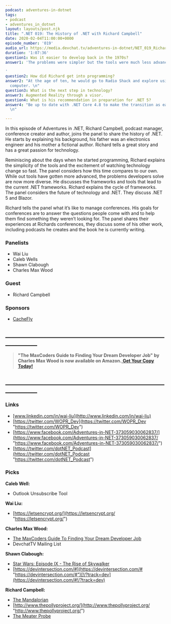```yaml
---
podcast: adventures-in-dotnet
tags:
- podcast
- adventures_in_dotnet
layout: layouts/post.njk
title: ".NET 019: The History of .NET with Richard Campbell"
date: 2020-02-04T11:00:00+0000
episode_number: '019'
audio_url: https://media.devchat.tv/adventures-in-dotnet/NET_019_Richard_Campbell.mp3
duration: '1:07:36'
question1: Was it easier to develop back in the 1970s?
answer1: 'The problems were simpler but the tools were much less advanced.

'
question2: How did Richard get into programming?
answer2: "At the age of ten, he would go to Radio Shack and explore using their one
  computer. \n"
question3: What is the next step in technology?
answer3: Augmented Reality through a visor.
question4: What is his recommendation in preparation for .NET 5?
answer4: "Be up to date with .NET Core 4.8 to make the transition as easy as possible.
  \n"

---
```

In this episode of Adventures in .NET, Richard Campbell, podcast manager, conference creator and author, joins the panel to share the history of .NET. He starts by explaining his background, his father was an electronics engineer and his mother a fictional author. Richard tells a great story and has a great passion for technology.

Reminiscing about the days when he started programming, Richard explains the simplicity of the tools and the excitement of watching technology change so fast. The panel considers how this time compares to our own. While out tools have gotten more advanced, the problems developers solve are now more diverse. He discusses the frameworks and tools that lead to the current .NET frameworks. Richard explains the cycle of frameworks. The panel considers the future of technology and .NET. They discuss .NET 5 and Blazor.

Richard tells the panel what it’s like to manage conferences. His goals for conferences are to answer the questions people come with and to help them find something they weren’t looking for. The panel shares their experiences at Richards conferences, they discuss some of his other work, including podcasts he creates and the book he is currently writing.

### **Panelists**

* Wai Liu
* Caleb Wells
* Shawn Clabough
* Charles Max Wood

### **Guest**

* Richard Campbell

### **Sponsors**

* [CacheFly](https://www.cachefly.com/)

## **____________________________________________________________**

> **"The MaxCoders Guide to Finding Your Dream Developer Job" by Charles Max Wood is now available on Amazon.**[ **Get Your Copy Today!**](https://www.amazon.com/gp/product/B081MBL5C9/ref=as_li_ss_tl?ie=UTF8&linkCode=sl1&tag=devchattv-20&linkId=9d61363241636e2546ef46abba198746&language=en_US)

## **____________________________________________________________**

### **Links**

* [www.linkedin.com/in/wai-liu](http://www.linkedin.com/in/wai-liu)
* [https://twitter.com/WOPR_Dev](https://twitter.com/WOPR_Dev "https://twitter.com/WOPR_Dev")
* [https://www.facebook.com/Adventures-in-NET-373059030062837/](https://www.facebook.com/Adventures-in-NET-373059030062837/ "https://www.facebook.com/Adventures-in-NET-373059030062837/")
* [https://twitter.com/dotNET_Podcast](https://twitter.com/dotNET_Podcast "https://twitter.com/dotNET_Podcast")

### **Picks**

**Caleb Well:**

* Outlook Unsubscribe Tool

**Wai Liu:**

* [https://letsencrypt.org/](https://letsencrypt.org/ "https://letsencrypt.org/")

**Charles Max Wood:**

* [The MaxCoders Guide To Finding Your Dream Developer Job](https://www.amazon.com/MaxCoders-Guide-Finding-Dream-Developer-ebook/dp/B081MBL5C9/ref=sr_1_2?keywords=charles+max+wood&qid=1574160229&sr=8-2)
* DevchatTV Mailing List

**Shawn Clabough:**

* [Star Wars: Episode IX - The Rise of Skywalker](https://www.imdb.com/title/tt2527338/)
* [https://devintersection.com/#](https://devintersection.com/# "https://devintersection.com/#")[!/?track=dev](https://devintersection.com/#!/?track=dev)

**Richard Campbell:**

* [The Mandalorian](https://disneyplusoriginals.disney.com/show/the-mandalorian)
* [http://www.thepollyproject.org/](http://www.thepollyproject.org/ "http://www.thepollyproject.org/")
* [The Meater Probe](https://www.amazon.com/MEATER-Thermometer-Rotisserie-Bluetooth-Connectivity/dp/B07H8WTFHW/ref=asc_df_B07H8WTFHW/%20?ie=UTF8&qid=1548462018&sr=8-1&linkCode=ll1&tag=devchattv-20&linkId=f06bfe7482dca8bb751ed6d7cc86e2ab&language=en_US)